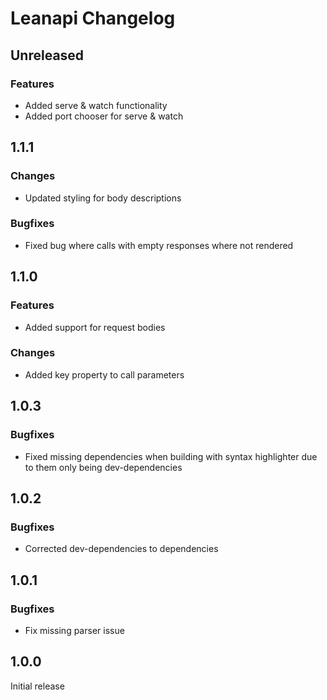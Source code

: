 # Leanapi Changelog

## Unreleased

### Features
* Added serve & watch functionality
* Added port chooser for serve & watch

## 1.1.1

### Changes
* Updated styling for body descriptions

### Bugfixes
* Fixed bug where calls with empty responses where not rendered

## 1.1.0

### Features
* Added support for request bodies

### Changes
* Added key property to call parameters

## 1.0.3

### Bugfixes
* Fixed missing dependencies when building with syntax highlighter due to them only being dev-dependencies

## 1.0.2

### Bugfixes
* Corrected dev-dependencies to dependencies

## 1.0.1

### Bugfixes
* Fix missing parser issue

## 1.0.0

Initial release